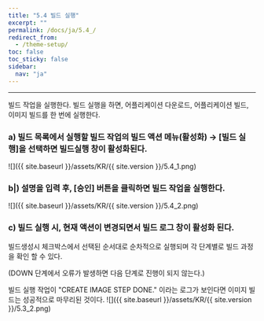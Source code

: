 ```yaml
---
title: "5.4 빌드 실행"
excerpt: ""
permalink: /docs/ja/5.4_/
redirect_from:
  - /theme-setup/
toc: false
toc_sticky: false
sidebar:
  nav: "ja"
---
```


---
빌드 작업을 실행한다. 빌드 실행을 하면, 어플리케이션 다운로드, 어플리케이션 빌드, 이미지 빌드를 한 번에 실행한다.

### a\) 빌드 목록에서 실행할 빌드 작업의 빌드 액션 메뉴\(활성화\) → [빌드 실행]을 선택하면 빌드실행 창이 활성화된다.
![]({{ site.baseurl }}/assets/KR/{{ site.version }}/5.4_1.png)

### b|) 설명을 입력 후, [승인] 버튼을 클릭하면 빌드 작업을 실행한다.
![]({{ site.baseurl }}/assets/KR/{{ site.version }}/5.4_2.png)

### c\) 빌드 실행 시, 현재 액션이 변경되면서 빌드 로그 창이 활성화 된다.

빌드생성시 체크박스에서 선택된 순서대로 순차적으로 실행되며 각 단계별로 빌드 과정을 확인 할 수 있다.

\(DOWN 단계에서 오류가 발생하면 다음 단계로 진행이 되지 않는다.\)

빌드 실행 작업이 "CREATE IMAGE STEP DONE." 이라는 로그가 보인다면 이미지 빌드는 성공적으로 마무리된 것이다.
![]({{ site.baseurl }}/assets/KR/{{ site.version }}/5.3_2.png)
